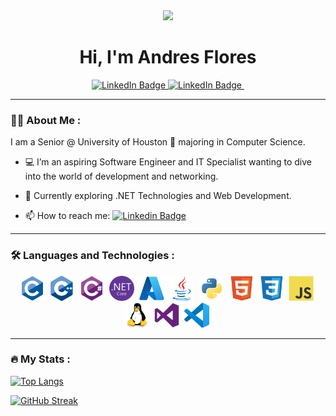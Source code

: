<div align="center">
  <img src="https://user-images.githubusercontent.com/33458180/231586361-b5f2ee4d-5301-4a8f-a2e4-5f1feeadf336.png" height="250px" />
  <h1> Hi, I'm Andres Flores </h1>
</div>

<div align="center">
  <a href="https://www.linkedin.com/in/andres-flores-412032225/" target="_blank">
    <img src="https://img.shields.io/badge/LinkedIn-blue?logo=linkedin&logoColor=white&style=for-the-badge" alt="LinkedIn Badge">
  </a>
  <a href="https://AndresF49.github.io/" target="_blank">
    <img src="https://img.shields.io/static/v1?style=for-the-badge&label=My Website&message=Link&color=blueviolet" alt="LinkedIn Badge">
  </a>
  <img src="https://komarev.com/ghpvc/?AndresF49&style=for-the-badge&color=lightgrey" alt=""/>
</div>

---

### :man_technologist: About Me :
I am a Senior @ University of Houston :paw_prints: majoring in Computer Science.

- :computer: I’m an aspiring Software Engineer and IT Specialist wanting to dive into the world of development and networking.

- :pencil: Currently exploring .NET Technologies and Web Development.

- :mailbox: How to reach me: [![Linkedin Badge](https://img.shields.io/badge/-Andres-blue?style=flat&logo=Linkedin&logoColor=white)](https://www.linkedin.com/in/andres-flores-412032225/)

---

### :hammer_and_wrench: Languages and Technologies :

<div align="center">
 <img src="https://github.com/devicons/devicon/blob/master/icons/c/c-original.svg" title="C" alt="C" width="40" height="40" />&nbsp;
 <img src="https://github.com/devicons/devicon/blob/master/icons/cplusplus/cplusplus-original.svg" title="C++" alt="C++" width="40" height="40" />&nbsp;
 <img src="https://github.com/devicons/devicon/blob/master/icons/csharp/csharp-original.svg" title="C#" alt="C#" width="40" height="40" />&nbsp;
 <img src="https://github.com/devicons/devicon/blob/master/icons/dotnetcore/dotnetcore-original.svg" title=".NET Core" alt=".NET Core" width="40" height="40" />&nbsp;
 <img src="https://github.com/devicons/devicon/blob/master/icons/azure/azure-original.svg" title="Azure" alt="Azure" width="40" height="40" />&nbsp;
 <img src="https://github.com/devicons/devicon/blob/master/icons/java/java-original.svg" title="Java" alt="Java" width="40" height="40" />&nbsp;
 <img src="https://github.com/devicons/devicon/blob/master/icons/python/python-original.svg" title="Python" alt="Python" width="40" height="40" />&nbsp;
 <img src="https://github.com/devicons/devicon/blob/master/icons/html5/html5-original.svg" title="HTML" alt="HTML" width="40" height="40" />&nbsp;
 <img src="https://github.com/devicons/devicon/blob/master/icons/css3/css3-original.svg" title="CSS" alt="CSS" width="40" height="40" />&nbsp;
 <img src="https://github.com/devicons/devicon/blob/master/icons/javascript/javascript-original.svg" title="JavaScript" alt="JavaScript" width="40" height="40" />&nbsp;
 <img src="https://github.com/devicons/devicon/blob/master/icons/linux/linux-original.svg" title="Linux" alt="Linux" width="40" height="40" />&nbsp;
 <img src="https://github.com/devicons/devicon/blob/master/icons/visualstudio/visualstudio-plain.svg" title="Visual Studio" alt="Visual Studio" width="40" height="40" />&nbsp;
 <img src="https://github.com/devicons/devicon/blob/master/icons/vscode/vscode-original.svg" title="Visual Studio" alt="Visual Studio" width="40" height="40" />&nbsp;
</div>

---

### :fire: My Stats :

[![Top Langs](https://github-readme-stats.vercel.app/api/top-langs/?username=AndresF49&theme=dark&background=000000&layout=compact)](https://github.com/anuraghazra/github-readme-stats)

[![GitHub Streak](http://github-readme-streak-stats.herokuapp.com?user=AndresF49&theme=dark&background=000000)](https://git.io/streak-stats)
  

